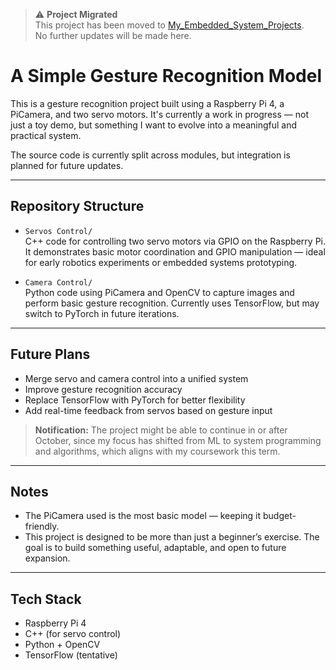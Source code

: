 > ⚠️ **Project Migrated**  
> This project has been moved to [My_Embedded_System_Projects](https://github.com/yourusername/My_Embedded_System_Projects/tree/main/Picamera_Control_Python).  
> No further updates will be made here.

# A Simple Gesture Recognition Model

This is a gesture recognition project built using a Raspberry Pi 4, a PiCamera, and two servo motors. It's currently a work in progress — not just a toy demo, but something I want to evolve into a meaningful and practical system.

The source code is currently split across modules, but integration is planned for future updates.

---

## Repository Structure

- `Servos Control/`  
  C++ code for controlling two servo motors via GPIO on the Raspberry Pi. It demonstrates basic motor coordination and GPIO manipulation — ideal for early robotics experiments or embedded systems prototyping.

- `Camera Control/`  
  Python code using PiCamera and OpenCV to capture images and perform basic gesture recognition. Currently uses TensorFlow, but may switch to PyTorch in future iterations.

---

## Future Plans

- Merge servo and camera control into a unified system
- Improve gesture recognition accuracy
- Replace TensorFlow with PyTorch for better flexibility
- Add real-time feedback from servos based on gesture input
> **Notification:**
> The project might be able to continue in or after October, since my focus has shifted from ML to system programming and algorithms, which aligns with my coursework this term.

---

## Notes

- The PiCamera used is the most basic model — keeping it budget-friendly.
- This project is designed to be more than just a beginner’s exercise. The goal is to build something useful, adaptable, and open to future expansion.

---

## Tech Stack

- Raspberry Pi 4
- C++ (for servo control)
- Python + OpenCV
- TensorFlow (tentative)
